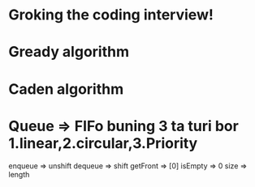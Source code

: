 # Groking the coding interview!

# Gready algorithm

# Caden algorithm

# Queue => FIFo buning 3 ta turi bor 1.linear,2.circular,3.Priority

<!-- Event queue methods-->

enqueue => unshift
dequeue => shift
getFront => [0]
isEmpty => 0
size => length
